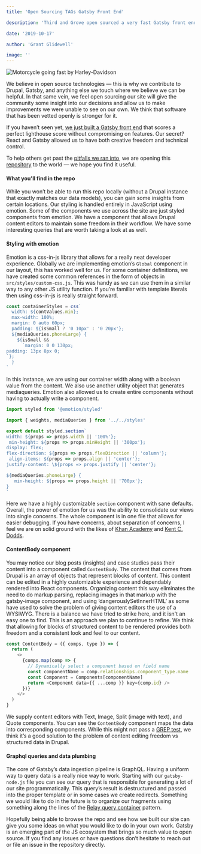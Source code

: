 ```yaml
---
title: 'Open Sourcing TAGs Gatsby Front End'

description: 'Third and Grove open sourced a very fast Gatsby front end'

date: '2019-10-17'

author: 'Grant Glidewell'

image: ''
---
```


![Motorcycle going fast by Harley-Davidson](https://images.unsplash.com/photo-1558980664-769d59546b3d?ixlib=rb-1.2.1&ixid=eyJhcHBfaWQiOjEyMDd9&auto=format&fit=crop&w=2550&q=80)

We believe in open source technologies — this is why we contribute to Drupal, Gatsby, and anything else we touch where we believe we can be helpful. In that same vein, we feel open sourcing our site will give the community some insight into our decisions and allow us to make improvements we were unable to see on our own. We think that software that has been vetted openly is stronger for it.

If you haven’t seen yet, [we just built a Gatsby front end](https://www.thirdandgrove.com/building-new-site-with-drupal-and-gatsby/) that scores a perfect lighthouse score without compromising on features. Our secret? React and Gatsby allowed us to have both creative freedom and technical control.

To help others get past the [pitfalls we ran into](https://www.thirdandgrove.com/insights/achieving-flawless-performance-with-our-new-site/), we are opening this [repository](https://github.com/thirdandgrove/thirdandgrove-com-gatsby) to the world — we hope you find it useful.

#### What you'll find in the repo

While you won’t be able to run this repo locally (without a Drupal instance that exactly matches our data models), you can gain some insights from certain locations. Our styling is handled entirely in JavaScript using emotion. Some of the components we use across the site are just styled components from emotion. We have a component that allows Drupal content editors to maintain some freedom in their workflow. We have some interesting queries that are worth taking a look at as well.

#### Styling with emotion

Emotion is a css-in-js library that allows for a really neat developer experience. Globally we are implementing emotion’s `Global` component in our layout, this has worked well for us. For some container definitions, we have created some common references in the form of objects in `src/styles/custom-css.js`. This was handy as we can use them in a similar way to any other JS utility function. If you’re familiar with template literals then using css-in-js is really straight forward.

```js
const containerStyles = css`
  width: ${contValues.min};
  max-width: 100%;
  margin: 0 auto 60px;
  padding: ${isSmall ? '0 10px' : '0 20px'};
  ${mediaQueries.phoneLarge} {
    ${isSmall &&
      `margin: 0 0 130px;
padding: 13px 8px 0;
`};
  }
`
```

In this instance, we are using our container width along with a boolean value from the content. We also use another utility object that generates mediaqueries. Emotion also allowed us to create entire components without having to actually write a component.

```js
import styled from '@emotion/styled'

import { weights, mediaQueries } from '../../styles'

export default styled.section`
width: ${props => props.width || '100%'};
 min-height: ${props => props.minHeight || '300px'};
display: flex;
flex-direction: ${props => props.flexDirection || 'column'};
 align-items: ${props => props.align || 'center'};
justify-content: \${props => props.justify || 'center'};

${mediaQueries.phoneLarge} {
   min-height: ${props => props.height || '700px'};
}
`
```

Here we have a highly customizable `section` component with sane defaults. Overall, the power of emotion for us was the ability to consolidate our views into single concerns. The whole component is in one file that allows for easier debugging. If you have concerns, about separation of concerns, I feel we are on solid ground with the likes of [Khan Academy](https://medium.com/@jdan/rendering-khan-academys-learn-menu-wherever-i-please-4b58d4a9432d#---0-126.mmbhsjo0j) and [Kent C. Dodds](https://twitter.com/kentcdodds/status/736021795178840064).

#### ContentBody component

You may notice our blog posts (insights) and case studies pass their content into a component called `ContentBody`. The content that comes from Drupal is an array of objects that represent blocks of content. This content can be edited in a highly customizable experience and dependably rendered into React components. Organizing content this way eliminates the need to do markup parsing, replacing images in that markup with the gatsby-image component, and using ‘dangerouslySetInnerHTML’ as some have used to solve the problem of giving content editors the use of a WYSIWYG. There is a balance we have tried to strike here, and it isn't an easy one to find. This is an approach we plan to continue to refine. We think that allowing for blocks of structured content to be rendered provides both freedom and a consistent look and feel to our content.

```js
const ContentBody = ({ comps, type }) => {
  return (
    <>
      {comps.map(comp => {
        // Dynamically select a component based on field name
        const componentName = comp.relationships.component_type.name
        const Component = Components[componentName]
        return <Component data={{ ...comp }} key={comp.id} />
      })}
    </>
  )
}
```

We supply content editors with Text, Image, Split (image with text), and Quote components. You can see the `ContentBody` component maps the data into corresponding components. While this might not pass a [GREP test](http://jamie-wong.com/2013/07/12/grep-test/), we think it’s a good solution to the problem of content editing freedom vs structured data in Drupal.

#### Graphql queries and data plumbing

The core of Gatsby’s data ingestion pipeline is GraphQL. Having a uniform way to query data is a really nice way to work. Starting with our `gatsby-node.js` file you can see our query that is responsible for generating a lot of our site programmatically. This query’s result is destructured and passed into the proper template or in some cases we create redirects. Something we would like to do in the future is to organize our fragments using something along the lines of the [Relay query container](https://relay.dev/docs/en/classic/classic-guides-containers) pattern.

Hopefully being able to browse the repo and see how we built our site can give you some ideas on what you would like to do in your own work. Gatsby is an emerging part of the JS ecosystem that brings so much value to open source. If you find any issues or have questions don’t hesitate to reach out or file an issue in the repository directly.

